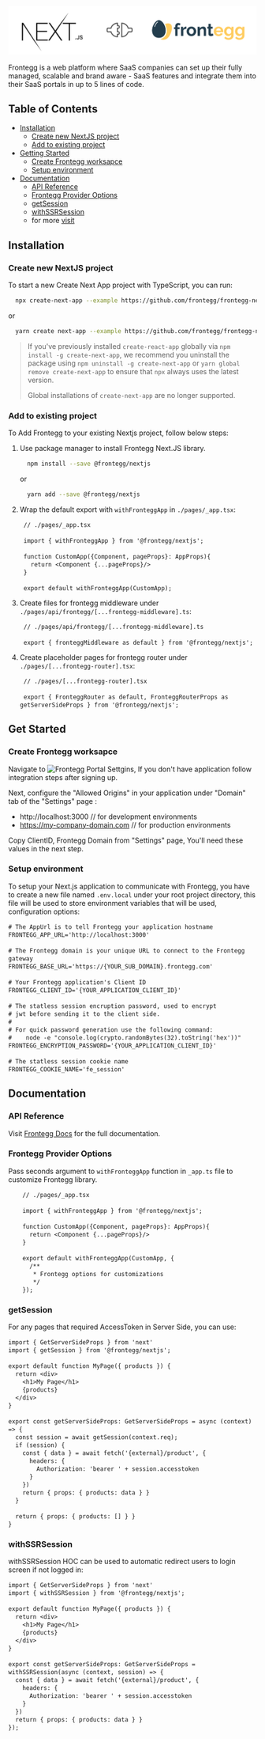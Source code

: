 ![alt text](./logo.png)

Frontegg is a web platform where SaaS companies can set up their fully managed, scalable and brand aware - SaaS features
and integrate them into their SaaS portals in up to 5 lines of code.

## Table of Contents

- [Installation](#installation)
    - [Create new NextJS project](#create-new-nextjs-project)
    - [Add to existing project](#add-to-existing-project)
- [Getting Started](#getting-started)
    - [Create Frontegg worksapce](#create-frontegg-worksapce)
    - [Setup environment](#setup-environment)
- [Documentation](#documentation)
    - [API Reference](#api-reference)
    - [Frontegg Provider Options](#frontegg-provider-options)
    - [getSession](#getsession)
    - [withSSRSession](#withssrsession)
    - for more [visit](https://docs.frontegg.com/docs/self-service-introduction)

## Installation

### Create new NextJS project

To start a new Create Next App project with TypeScript, you can run:

```bash
  npx create-next-app --example https://github.com/frontegg/frontegg-nextjs --example-path apps/example my-nextjs-app-name 
```

or

```bash
  yarn create next-app --example https://github.com/frontegg/frontegg-nextjs --example-path apps/example my-nextjs-app-name
```

> If you've previously installed `create-react-app` globally via `npm install -g create-next-app`, we recommend you uninstall the package using `npm uninstall -g create-next-app` or `yarn global remove create-next-app` to ensure that `npx` always uses the latest version.
>
> Global installations of `create-next-app` are no longer supported.

### Add to existing project

To Add Frontegg to your existing Nextjs project, follow below steps:

1. Use package manager to install Frontegg Next.JS library.
    ```bash
      npm install --save @frontegg/nextjs 
    ```
   or
    ```bash
      yarn add --save @frontegg/nextjs
    ```

2. Wrap the default export with `withFronteggApp` in `./pages/_app.tsx`:
   ```tsx
    // ./pages/_app.tsx
   
    import { withFronteggApp } from '@frontegg/nextjs';
    
    function CustomApp({Component, pageProps}: AppProps){
      return <Component {...pageProps}/>
    }

    export default withFronteggApp(CustomApp);
   ```

3. Create files for frontegg middleware under `./pages/api/frontegg/[...frontegg-middleware].ts`:
   ```tsx
    // ./pages/api/frontegg/[...frontegg-middleware].ts
    
    export { fronteggMiddleware as default } from '@frontegg/nextjs';
   ```

4. Create placeholder pages for frontegg router under `./pages/[...frontegg-router].tsx`:
   ```tsx
    // ./pages/[...frontegg-router].tsx
    
    export { FronteggRouter as default, FronteggRouterProps as getServerSideProps } from '@frontegg/nextjs';
   ```

## Get Started

### Create Frontegg worksapce

Navigate to ![Frontegg Portal Settgins](https://portal.frontegg.com/development/settings), If you don't have application
follow integration steps after signing up.

Next, configure the "Allowed Origins" in your application under "Domain" tab of the "Settings" page :

- http://localhost:3000 // for development environments
- https://my-company-domain.com // for production environments

Copy ClientID, Frontegg Domain from "Settings" page, You'll need these values in the next step.

### Setup environment

To setup your Next.js application to communicate with Frontegg, you have to create a new file named `.env.local` under
your root project directory, this file will be used to store environment variables that will be used, configuration
options:

```dotenv
# The AppUrl is to tell Frontegg your application hostname
FRONTEGG_APP_URL='http://localhost:3000'

# The Frontegg domain is your unique URL to connect to the Frontegg gateway
FRONTEGG_BASE_URL='https://{YOUR_SUB_DOMAIN}.frontegg.com'

# Your Frontegg application's Client ID
FRONTEGG_CLIENT_ID='{YOUR_APPLICATION_CLIENT_ID}'

# The statless session encruption password, used to encrypt
# jwt before sending it to the client side.
# 
# For quick password generation use the following command:
#    node -e "console.log(crypto.randomBytes(32).toString('hex'))"
FRONTEGG_ENCRYPTION_PASSWORD='{YOUR_APPLICATION_CLIENT_ID}'

# The statless session cookie name
FRONTEGG_COOKIE_NAME='fe_session'
```

## Documentation

### API Reference

Visit [Frontegg Docs](https://docs.frontegg.com) for the full documentation.

### Frontegg Provider Options

Pass seconds argument to `withFronteggApp` function in `_app.ts` file to customize
Frontegg library.

```tsx
    // ./pages/_app.tsx
   
    import { withFronteggApp } from '@frontegg/nextjs';
    
    function CustomApp({Component, pageProps}: AppProps){
      return <Component {...pageProps}/>
    }

    export default withFronteggApp(CustomApp, {
      /**
       * Frontegg options for customizations
       */
    });
   ```

### getSession

For any pages that required AccessToken in Server Side, you can use:

```tsx
import { GetServerSideProps } from 'next'
import { getSession } from '@frontegg/nextjs';

export default function MyPage({ products }) {
  return <div>
    <h1>My Page</h1>
    {products}
  </div>
}

export const getServerSideProps: GetServerSideProps = async (context) => {
  const session = await getSession(context.req);
  if (session) {
    const { data } = await fetch('{external}/product', {
      headers: {
        Authorization: 'bearer ' + session.accesstoken
      }
    })
    return { props: { products: data } }
  }

  return { props: { products: [] } }
}
```

### withSSRSession

withSSRSession HOC can be used to automatic redirect users to login screen if not logged in:

```tsx
import { GetServerSideProps } from 'next'
import { withSSRSession } from '@frontegg/nextjs';

export default function MyPage({ products }) {
  return <div>
    <h1>My Page</h1>
    {products}
  </div>
}

export const getServerSideProps: GetServerSideProps = withSSRSession(async (context, session) => {
  const { data } = await fetch('{external}/product', {
    headers: {
      Authorization: 'bearer ' + session.accesstoken
    }
  })
  return { props: { products: data } }
});
```


 